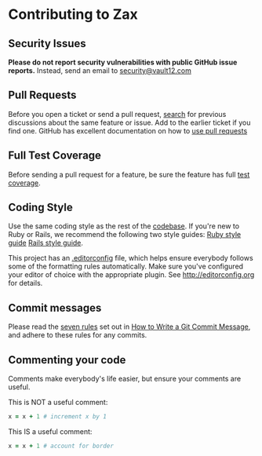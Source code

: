 # Contributing to Zax

## Security Issues
**Please do not report security vulnerabilities with public GitHub issue reports.** Instead, send an email to security@vault12.com

## Pull Requests
Before you open a ticket or send a pull request, [search](https://github.com/vault12/zax/issues) for previous discussions about the same feature or issue. Add to the earlier ticket if you find one. GitHub has excellent documentation on how to [use pull requests](https://help.github.com/articles/using-pull-requests/)

## Full Test Coverage
Before sending a pull request for a feature, be sure the feature has full [test coverage](test).

## Coding Style
Use the same coding style as the rest of the [codebase](app). If you're new to Ruby or Rails, we recommend the following two style guides: [Ruby style guide](https://github.com/bbatsov/ruby-style-guide) [Rails style guide](https://github.com/bbatsov/rails-style-guide).

This project has an [.editorconfig](.editorconfig) file, which helps ensure everybody follows some of the formatting rules automatically. Make sure you've configured your editor of choice with the appropriate plugin. See <http://editorconfig.org> for details.

## Commit messages
Please read the [seven rules](http://chris.beams.io/posts/git-commit/#seven-rules) set out in [How to Write a Git Commit Message](http://chris.beams.io/posts/git-commit/), and adhere to these rules for any commits.

## Commenting your code
Comments make everybody's life easier, but ensure your comments are useful.

This is NOT a useful comment:
```Ruby
x = x + 1 # increment x by 1
```

This IS a useful comment:
```Ruby
x = x + 1 # account for border
```
